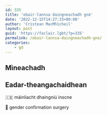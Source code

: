 ```yaml
---
id: 335
title: 'obair-lannsa daingneachadh gnè'
date: '2022-12-15T14:27:33+00:00'
author: 'Crìstean MacMhìcheil'
layout: post
guid: 'https://faclair.lgbt/?p=335'
permalink: /obair-lannsa-daingneachadh-gne/
categories:
    - gd
---
```


## Mìneachadh

## Eadar-theangachaidhean

&#x1f1ee;&#x1f1ea; máinliacht dhaingniú inscne

&#x1f3f4;&#xe0067;&#xe0062;&#xe0065;&#xe006e;&#xe0067;&#xe007f; gender confirmation surgery